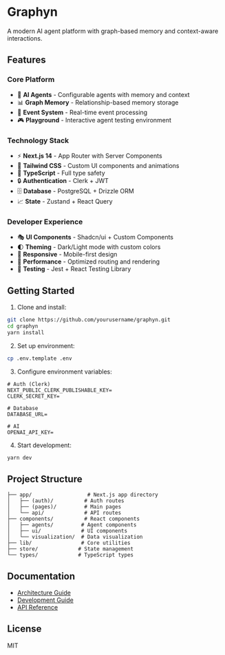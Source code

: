 # Graphyn

A modern AI agent platform with graph-based memory and context-aware interactions.

## Features

### Core Platform

- 🧠 **AI Agents** - Configurable agents with memory and context
- 📊 **Graph Memory** - Relationship-based memory storage
- 🔄 **Event System** - Real-time event processing
- 🎮 **Playground** - Interactive agent testing environment

### Technology Stack

- ⚡ **Next.js 14** - App Router with Server Components
- 🎨 **Tailwind CSS** - Custom UI components and animations
- 📘 **TypeScript** - Full type safety
- 🔒 **Authentication** - Clerk + JWT
- 🗄️ **Database** - PostgreSQL + Drizzle ORM
- 📈 **State** - Zustand + React Query

### Developer Experience

- 🎭 **UI Components** - Shadcn/ui + Custom Components
- 🌓 **Theming** - Dark/Light mode with custom colors
- 📱 **Responsive** - Mobile-first design
- 🚀 **Performance** - Optimized routing and rendering
- 🧪 **Testing** - Jest + React Testing Library

## Getting Started

1. Clone and install:

```bash
git clone https://github.com/yourusername/graphyn.git
cd graphyn
yarn install
```

2. Set up environment:

```bash
cp .env.template .env
```

3. Configure environment variables:

```env
# Auth (Clerk)
NEXT_PUBLIC_CLERK_PUBLISHABLE_KEY=
CLERK_SECRET_KEY=

# Database
DATABASE_URL=

# AI
OPENAI_API_KEY=
```

4. Start development:

```bash
yarn dev
```

## Project Structure

```
├── app/                  # Next.js app directory
│   ├── (auth)/          # Auth routes
│   ├── (pages)/         # Main pages
│   └── api/             # API routes
├── components/          # React components
│   ├── agents/         # Agent components
│   ├── ui/             # UI components
│   └── visualization/  # Data visualization
├── lib/                # Core utilities
├── store/             # State management
└── types/             # TypeScript types
```

## Documentation

- [Architecture Guide](docs/architecture.md)
- [Development Guide](docs/development.md)
- [API Reference](docs/api.md)

## License

MIT
